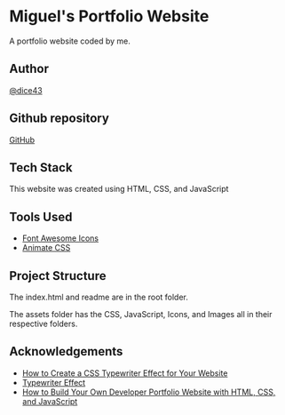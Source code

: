 # Miguel's Portfolio Website

A portfolio website coded by me.

## Author

[@dice43](https://www.github.com/dice43)

## Github repository

[GitHub](https://github.com/dice43/portfolio)

## Tech Stack

This website was created using HTML, CSS, and JavaScript

## Tools Used

- [Font Awesome Icons](https://fontawesome.com)
- [Animate CSS](https://animate.style)

## Project Structure

The index.html and readme are in the root folder. 

The assets folder has the CSS, JavaScript, Icons, and Images all in their respective folders.

## Acknowledgements

- [How to Create a CSS Typewriter Effect for Your Website](https://www.sitepoint.com/css-typewriter-effect/)
- [Typewriter Effect](https://css-tricks.com/snippets/css/typewriter-effect/)
- [How to Build Your Own Developer Portfolio Website with HTML, CSS, and JavaScript](https://www.freecodecamp.org/news/how-to-build-a-developer-portfolio-website/)